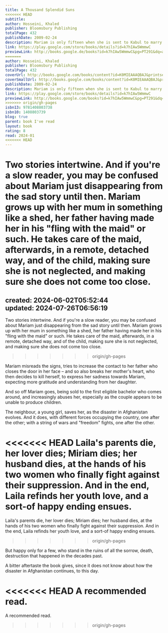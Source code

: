 ```yaml
---  
title: A Thousand Splendid Suns  
<<<<<<< HEAD
subtitle:   
author: Hosseini, Khaled  
publisher: Bloomsbury Publishing  
totalPage: 432  
publishDate: 2009-02-24  
description: Mariam is only fifteen when she is sent to Kabul to marry Rasheed. Nearly two decades later, a friendship grows between Mariam and a local teenager, Laila, as strong as the ties between mother and daughter. When the Taliban take over, life becomes a desperate struggle against starvation, brutality and fear. Yet love can move a person to act in unexpected ways, and lead them to overcome the most daunting obstacles with a startling heroism.  
link: https://play.google.com/store/books/details?id=k7hIAw5WmmwC  
previewLink: http://books.google.de/books?id=k7hIAw5WmmwC&pg=PT291&dq=a+thousand+splendid+suns&hl=&as_pt=BOOKS&cd=14&source=gbs_api  
=======
author: Hosseini, Khaled  
publisher: Bloomsbury Publishing  
totalPage: 432  
coverUrl: http://books.google.com/books/content?id=K0MIEAAAQBAJ&printsec=frontcover&img=1&zoom=1&edge=curl&source=gbs_api  
coverSmallUrl: http://books.google.com/books/content?id=K0MIEAAAQBAJ&printsec=frontcover&img=1&zoom=5&edge=curl&source=gbs_api  
publishDate: 2009-02-24  
description: Mariam is only fifteen when she is sent to Kabul to marry Rasheed. Nearly two decades later, a friendship grows between Mariam and a local teenager, Laila, as strong as the ties between mother and daughter. When the Taliban take over, life becomes a desperate struggle against starvation, brutality and fear. Yet love can move a person to act in unexpected ways, and lead them to overcome the most daunting obstacles with a startling heroism.  
link: https://play.google.com/store/books/details?id=k7hIAw5WmmwC  
previewLink: http://books.google.com/books?id=k7hIAw5WmmwC&pg=PT291&dq=a+thousand+splendid+suns&hl=&as_pt=BOOKS&cd=14&source=gbs_api  
>>>>>>> origin/gh-pages
isbn13: 9781408803738  
isbn10: 1408803739  
blog: true  
parent: book I've read  
layout: book  
rating: 8  
read: 2024-01  
<<<<<<< HEAD
---  
```

  
Two stories intertwine.  And if you're a slow reader, you may be confused about Mariam just disappearing from the sad story until then.  Mariam grows up with her mum in something like a shed, her father having made her in his "fling with the maid" or such. He takes care of the maid, afterwards, in a remote, detached way, and of the child, making sure she is not neglected, and making sure she does not come too close.  
=======
created: 2024-06-02T05:52:44  
updated: 2024-07-26T06:56:19  
---  
  
Two stories intertwine. And if you're a slow reader, you may be confused about Mariam just disappearing from the sad story until then. Mariam grows up with her mum in something like a shed, her father having made her in his "fling with the maid" or such. He takes care of the maid, afterwards, in a remote, detached way, and of the child, making sure she is not neglected, and making sure she does not come too close.  
>>>>>>> origin/gh-pages
  
Mariam misreads the signs, tries to increase the contact to her father who closes the door in her face – and so also breaks her mother's heart, who then decides to kill herself, to express her sadness towards Mariam, expecting more gratitude and understanding from her daughter.  
  
And so off Mariam goes, being sold to the first eligible bachelor who comes around, and increasingly abuses her, especially as the couple appears to be unable to produce children.  
  
The neighbour, a young girl, saves her, as the disaster in Afghanistan evolves. And it does, with different forces occupying the country, one after the other; with a string of wars and "freedom" fights, one after the other.  
  
<<<<<<< HEAD
Laila's parents die, her lover dies; Miriam dies; her husband dies, at the hands of his two women who finally fight against their suppression.  And in the end, Laila refinds her youth love, and a sort-of happy ending ensues.  
=======
Laila's parents die, her lover dies; Miriam dies; her husband dies, at the hands of his two women who finally fight against their suppression. And in the end, Laila refinds her youth love, and a sort-of happy ending ensues.  
>>>>>>> origin/gh-pages
  
But happy only for a few, who stand in the ruins of all the sorrow, death, destruction that happened in the decades past.  
  
A bitter aftertaste the book gives, since it does not know about how the disaster in Afghanistan continues, to this day.  
  
<<<<<<< HEAD
A recommended read.
=======
A recommended read.  
>>>>>>> origin/gh-pages

